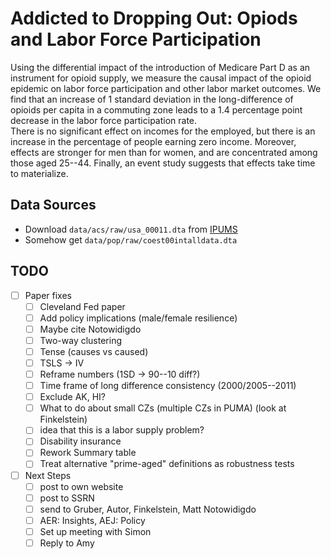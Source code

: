 # Addicted to Dropping Out: Opiods and Labor Force Participation
Using the differential impact of the introduction of Medicare Part D as an instrument for opioid supply, we measure the causal impact of the opioid epidemic on labor force participation and other labor market outcomes.  We find that an increase of 1 standard deviation in the long-difference of opioids per capita in a commuting zone leads to a 1.4 percentage point decrease in the labor force participation rate.  
There is no significant effect on incomes for the employed, but there is an increase in the percentage of people earning zero income.  Moreover, effects are stronger for men than for women, and are concentrated among those aged 25--44.  Finally, an event study suggests that effects take time to materialize.
## Data Sources
- Download `data/acs/raw/usa_00011.dta` from [IPUMS](https://usa.ipums.org/usa/)
- Somehow get `data/pop/raw/coest00intalldata.dta`
## TODO
- [ ] Paper fixes
    - [ ] Cleveland Fed paper
    - [ ] Add policy implications (male/female resilience)
    - [ ] Maybe cite Notowidigdo
    - [ ] Two-way clustering
    - [ ] Tense (causes vs caused)
    - [ ] TSLS -> IV
    - [ ] Reframe numbers (1SD -> 90--10 diff?)
    - [ ] Time frame of long difference consistency (2000/2005--2011)
    - [ ] Exclude AK, HI?
    - [ ] What to do about small CZs (multiple CZs in PUMA) (look at Finkelstein)
    - [ ] idea that this is a labor supply problem?
    - [ ] Disability insurance
    - [ ] Rework Summary table
    - [ ] Treat alternative "prime-aged" definitions as robustness tests

- [ ] Next Steps
    - [ ] post to own website
    - [ ] post to SSRN
    - [ ] send to Gruber, Autor, Finkelstein, Matt Notowidigdo
    - [ ] AER: Insights, AEJ: Policy
    - [ ] Set up meeting with Simon
    - [ ] Reply to Amy

